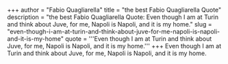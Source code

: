 +++
author = "Fabio Quagliarella"
title = "the best Fabio Quagliarella Quote"
description = "the best Fabio Quagliarella Quote: Even though I am at Turin and think about Juve, for me, Napoli is Napoli, and it is my home."
slug = "even-though-i-am-at-turin-and-think-about-juve-for-me-napoli-is-napoli-and-it-is-my-home"
quote = '''Even though I am at Turin and think about Juve, for me, Napoli is Napoli, and it is my home.'''
+++
Even though I am at Turin and think about Juve, for me, Napoli is Napoli, and it is my home.
